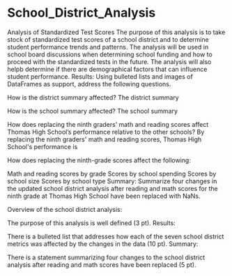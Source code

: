 # School_District_Analysis
Analysis of Standardized Test Scores
The purpose of this analysis is to take stock of standardized test scores of a school district and to determine student performance trends and patterns. The analysis will be used in school board discussions when determining school funding and how to proceed with the standardized tests in the future. The analysis will also helpb determine if there are demographical factors that can influence student performance.
Results: Using bulleted lists and images of DataFrames as support, address the following questions.

How is the district summary affected?
The district summary

How is the school summary affected?
The school summary

How does replacing the ninth graders’ math and reading scores affect Thomas High School’s performance relative to the other schools?
By replacing the ninth graders' math and reading scores, Thomas High School's performance is

How does replacing the ninth-grade scores affect the following:

Math and reading scores by grade
Scores by school spending
Scores by school size
Scores by school type
Summary: Summarize four changes in the updated school district analysis after reading and math scores for the ninth grade at Thomas High School have been replaced with NaNs.



Overview of the school district analysis:

The purpose of this analysis is well defined (3 pt).
Results:

There is a bulleted list that addresses how each of the seven school district metrics was affected by the changes in the data (10 pt).
Summary:

There is a statement summarizing four changes to the school district analysis after reading and math scores have been replaced (5 pt).
